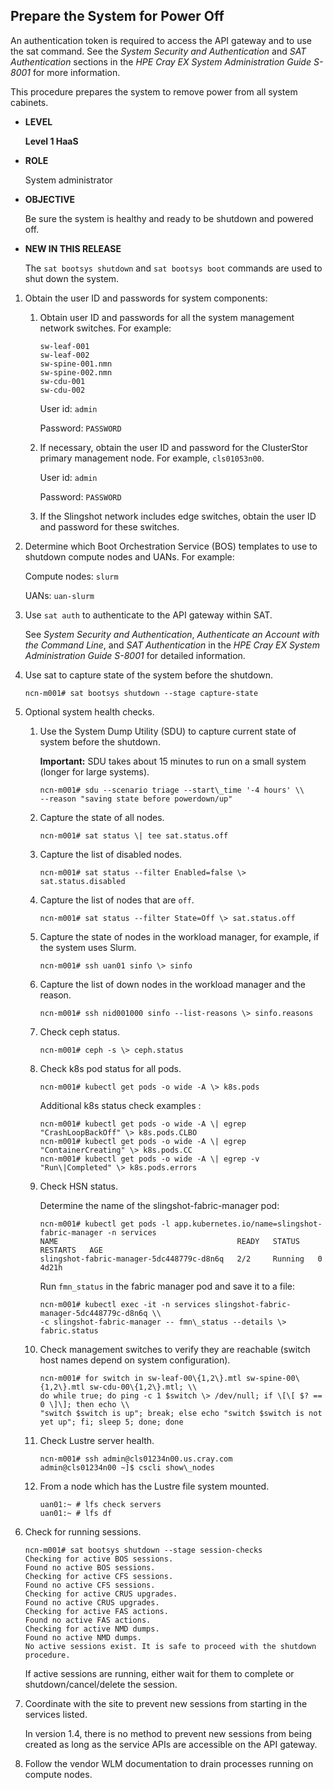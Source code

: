

## Prepare the System for Power Off

An authentication token is required to access the API gateway and to use the sat command. See the *System Security and Authentication* and *SAT Authentication* sections in the *HPE Cray EX System Administration Guide S-8001* for more information.

This procedure prepares the system to remove power from all system cabinets.

-   **LEVEL**

    **Level 1 HaaS**

-   **ROLE**

    System administrator

-   **OBJECTIVE**

    Be sure the system is healthy and ready to be shutdown and powered off.

-   **NEW IN THIS RELEASE**

    The `sat bootsys shutdown` and `sat bootsys boot` commands are used to shut down the system.


1.  Obtain the user ID and passwords for system components:

    1.  Obtain user ID and passwords for all the system management network switches. For example:

        ```screen
        sw-leaf-001
        sw-leaf-002
        sw-spine-001.nmn
        sw-spine-002.nmn
        sw-cdu-001
        sw-cdu-002
        ```

        User id: `admin`

        Password: `PASSWORD`

    2.  If necessary, obtain the user ID and password for the ClusterStor primary management node. For example, `cls01053n00`.

        User id: `admin`

        Password: `PASSWORD`

    3.  If the Slingshot network includes edge switches, obtain the user ID and password for these switches.

2.  Determine which Boot Orchestration Service \(BOS\) templates to use to shutdown compute nodes and UANs. For example:

    Compute nodes: `slurm`

    UANs: `uan-slurm`

3.  Use `sat auth` to authenticate to the API gateway within SAT.

    See *System Security and Authentication*, *Authenticate an Account with the Command Line*, and *SAT Authentication* in the *HPE Cray EX System Administration Guide S-8001* for detailed information.

4.  Use sat to capture state of the system before the shutdown.

    ```screen
    ncn-m001# sat bootsys shutdown --stage capture-state
    ```

5.  Optional system health checks.

    1.  Use the System Dump Utility \(SDU\) to capture current state of system before the shutdown.

        **Important:** SDU takes about 15 minutes to run on a small system \(longer for large systems\).

        ```screen
        ncn-m001# sdu --scenario triage --start\_time '-4 hours' \\
        --reason "saving state before powerdown/up"
        ```

    2.  Capture the state of all nodes.

        ```screen
        ncn-m001# sat status \| tee sat.status.off
        ```

    3.  Capture the list of disabled nodes.

        ```screen
        ncn-m001# sat status --filter Enabled=false \> sat.status.disabled
        ```

    4.  Capture the list of nodes that are `off`.

        ```screen
        ncn-m001# sat status --filter State=Off \> sat.status.off
        ```

    5.  Capture the state of nodes in the workload manager, for example, if the system uses Slurm.

        ```screen
        ncn-m001# ssh uan01 sinfo \> sinfo
        ```

    6.  Capture the list of down nodes in the workload manager and the reason.

        ```screen
        ncn-m001# ssh nid001000 sinfo --list-reasons \> sinfo.reasons
        ```

    7.  Check ceph status.

        ```screen
        ncn-m001# ceph -s \> ceph.status
        ```

    8.  Check k8s pod status for all pods.

        ```screen
        ncn-m001# kubectl get pods -o wide -A \> k8s.pods
        ```

        Additional k8s status check examples :

        ```screen
        ncn-m001# kubectl get pods -o wide -A \| egrep  "CrashLoopBackOff" \> k8s.pods.CLBO
        ncn-m001# kubectl get pods -o wide -A \| egrep  "ContainerCreating" \> k8s.pods.CC
        ncn-m001# kubectl get pods -o wide -A \| egrep -v "Run\|Completed" \> k8s.pods.errors
        ```

    9.  Check HSN status.

        Determine the name of the slingshot-fabric-manager pod:

        ```screen
        ncn-m001# kubectl get pods -l app.kubernetes.io/name=slingshot-fabric-manager -n services
        NAME                                        READY   STATUS    RESTARTS   AGE
        slingshot-fabric-manager-5dc448779c-d8n6q   2/2     Running   0          4d21h
        ```

        Run `fmn_status` in the fabric manager pod and save it to a file:

        ```screen
        ncn-m001# kubectl exec -it -n services slingshot-fabric-manager-5dc448779c-d8n6q \\
        -c slingshot-fabric-manager -- fmn\_status --details \> fabric.status
        ```

    10. Check management switches to verify they are reachable \(switch host names depend on system configuration\).

        ```screen
        ncn-m001# for switch in sw-leaf-00\{1,2\}.mtl sw-spine-00\{1,2\}.mtl sw-cdu-00\{1,2\}.mtl; \\
        do while true; do ping -c 1 $switch \> /dev/null; if \[\[ $? == 0 \]\]; then echo \\
        "switch $switch is up"; break; else echo "switch $switch is not yet up"; fi; sleep 5; done; done
        
        ```

    11. Check Lustre server health.

        ```screen
        ncn-m001# ssh admin@cls01234n00.us.cray.com
        admin@cls01234n00 ~]$ cscli show\_nodes
        ```

    12. From a node which has the Lustre file system mounted.

        ```screen
        uan01:~ # lfs check servers
        uan01:~ # lfs df
        ```

6.  Check for running sessions.

    ```screen
    ncn-m001# sat bootsys shutdown --stage session-checks
    Checking for active BOS sessions.
    Found no active BOS sessions.
    Checking for active CFS sessions.
    Found no active CFS sessions.
    Checking for active CRUS upgrades.
    Found no active CRUS upgrades.
    Checking for active FAS actions.
    Found no active FAS actions.
    Checking for active NMD dumps.
    Found no active NMD dumps.
    No active sessions exist. It is safe to proceed with the shutdown procedure.
    
    ```

    If active sessions are running, either wait for them to complete or shutdown/cancel/delete the session.

7.  Coordinate with the site to prevent new sessions from starting in the services listed.

    In version 1.4, there is no method to prevent new sessions from being created as long as the service APIs are accessible on the API gateway.

8.  Follow the vendor WLM documentation to drain processes running on compute nodes.



